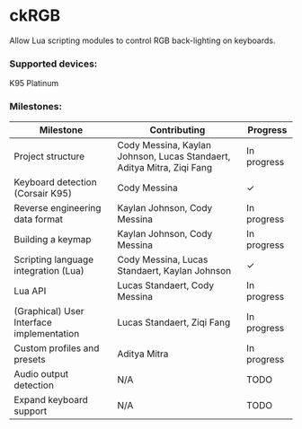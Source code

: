 # ckRGB
Allow Lua scripting modules to control RGB back-lighting on keyboards.

### Supported devices: 
K95 Platinum

### Milestones:
| Milestone | Contributing | Progress |
| ------------- |-------------|-------------|
|Project structure|Cody Messina, Kaylan Johnson, Lucas Standaert, Aditya Mitra, Ziqi Fang|In progress|
|Keyboard detection (Corsair K95)|Cody Messina|✓|
|Reverse engineering data format|Kaylan Johnson, Cody Messina|In progress|
|Building a keymap|Kaylan Johnson, Cody Messina|In progress|
|Scripting language integration (Lua)|Cody Messina, Lucas Standaert, Kaylan Johnson|✓|
|Lua API|Lucas Standaert, Cody Messina|In progress|
|(Graphical) User Interface implementation|Lucas Standaert, Ziqi Fang|In progress|
|Custom profiles and presets|Aditya Mitra|In progress|
|Audio output detection|N/A|TODO|
|Expand keyboard support|N/A|TODO|
